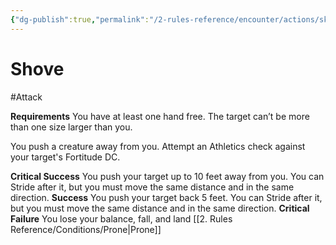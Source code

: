 ```yaml
---
{"dg-publish":true,"permalink":"/2-rules-reference/encounter/actions/skill-actions/shove/","noteIcon":""}
---
```


# Shove
#Attack 

**Requirements** You have at least one hand free. The target can’t be more than one size larger than you.

You push a creature away from you. Attempt an Athletics check against your target's Fortitude DC.

**Critical Success** You push your target up to 10 feet away from you. You can Stride after it, but you must move the same distance and in the same direction.
**Success** You push your target back 5 feet. You can Stride after it, but you must move the same distance and in the same direction.
**Critical Failure** You lose your balance, fall, and land [[2. Rules Reference/Conditions/Prone\|Prone]] 